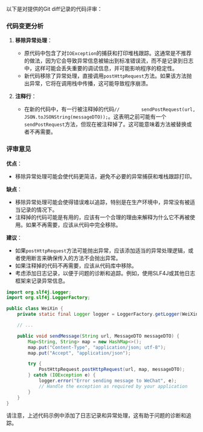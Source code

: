 以下是对提供的Git diff记录的代码评审：

### 代码变更分析

1. **移除异常处理**：
   - 原代码中包含了对`IOException`的捕获和打印堆栈跟踪。这通常是不推荐的做法，因为它会导致异常信息被输出到标准错误流，而不是记录到日志中，这样可能会丢失重要的调试信息，并可能影响程序的稳定性。
   - 新代码移除了异常处理，直接调用`postHttpRequest`方法。如果该方法抛出异常，它将在调用栈中传播，这可能导致程序崩溃。

2. **注释行**：
   - 在新的代码中，有一行被注释掉的代码`//        sendPostRequest(url, JSON.toJSONString(messageDTO));`。这表明之前可能有一个`sendPostRequest`方法，但现在被注释掉了。这可能意味着方法被替换或者不再需要。

### 评审意见

**优点**：
- 移除异常处理可能会使代码更简洁，避免不必要的异常捕获和堆栈跟踪打印。

**缺点**：
- 移除异常处理可能会使得错误难以追踪，特别是在生产环境中，异常没有被适当记录的情况下。
- 注释掉的代码可能是有用的，应该有一个合理的理由来解释为什么它不再被使用。如果不再需要，应该从代码中完全移除。

**建议**：
- 如果`postHttpRequest`方法可能抛出异常，应该添加适当的异常处理逻辑，或者使用断言来确保传入的方法不会抛出异常。
- 如果注释掉的代码不再需要，应该从代码库中移除。
- 考虑添加日志记录，以便于问题的诊断和追踪。例如，使用SLF4J或其他日志框架来记录异常信息。

```java
import org.slf4j.Logger;
import org.slf4j.LoggerFactory;

public class WeiXin {
    private static final Logger logger = LoggerFactory.getLogger(WeiXin.class);

    // ...

    public void sendMessage(String url, MessageDTO messageDTO) {
        Map<String, String> map = new HashMap<>();
        map.put("Content-Type", "application/json; utf-8");
        map.put("Accept", "application/json");

        try {
            PostHttpRequest.postHttpRequest(url, map, messageDTO);
        } catch (IOException e) {
            logger.error("Error sending message to WeChat", e);
            // Handle the exception as required by your application
        }
    }
}
```

请注意，上述代码示例中添加了日志记录和异常处理，这有助于问题的诊断和追踪。